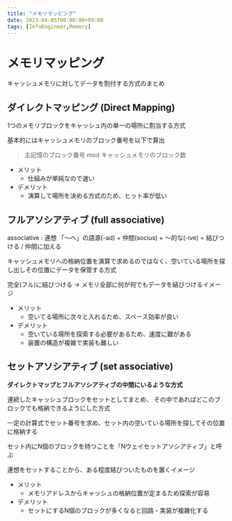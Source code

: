 ```yaml
---
title: "メモリマッピング"
date: 2023-04-05T00:00:00+09:00
tags: [InfoEngineer,Memory]
---
```

# メモリマッピング

キャッシュメモリに対してデータを割付する方式のまとめ

## ダイレクトマッピング (Direct Mapping)

1つのメモリブロックをキャッシュ内の単一の場所に割当する方式

基本的にはキャッシュメモリのブロック番号を以下で算出
> 主記憶のブロック番号 mod キャッシュメモリのブロック数

- メリット
  - 仕組みが単純なので速い
- デメリット
  - 演算して場所を決める方式のため、ヒット率が低い

## フルアソシアティブ (full associative)

associative : 連想
「～へ」の語源(-ad) + 仲間(socius) + ～的な(-ive) = 結びつける / 仲間に加える 

キャッシュメモリへの格納位置を演算で求めるのではなく、空いている場所を探し出しその位置にデータを保管する方式

完全(フル)に結びつける -> メモリ全部に何が何でもデータを結びつけるイメージ 

- メリット
  - 空いてる場所に次々と入れるため、スペース効率が良い
- デメリット
  - 空いている場所を探索する必要があるため、速度に難がある
  - 装置の構造が複雑で実装も難しい

## セットアソシアティブ (set associative)

**ダイレクトマップとフルアソシアティブの中間にいるような方式**

連続したキャッシュブロックをセットとしてまとめ、
その中であればどこのブロックでも格納できるようにした方式

一定の計算式でセット番号を求め、セット内の空いている場所を探してその位置に格納する

セット内にN個のブロックを持つことを「Nウェイセットアソシアティブ」と呼ぶ

連想をセットすることから、ある程度結びついたものを置くイメージ

- メリット
  - メモリアドレスからキャッシュの格納位置が定まるため探索が容易
- デメリット
  - セットにするN個のブロックが多くなると回路・実装が複雑化する
